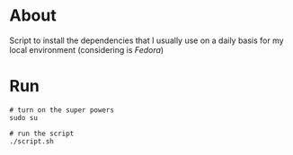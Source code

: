 
# About

Script to install the dependencies that I usually use on a daily basis for my local environment (considering is _Fedora_)

# Run

```
# turn on the super powers
sudo su

# run the script
./script.sh
```

